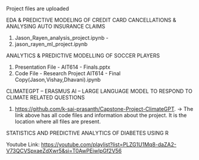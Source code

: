 Project files are uploaded

EDA & PREDICTIVE MODELING OF CREDIT CARD CANCELLATIONS & ANALYSING AUTO INSURANCE CLAIMS
1) Jason_Rayen_analysis_project.ipynb - 
2) jason_rayen_ml_project.ipynb

ANALYTICS & PREDICTIVE MODELLING OF SOCCER PLAYERS
1) Presentation File - AIT614 - Finals.pptx
2) Code File - Research Project AIT614 - Final Copy(Jason,Vishay,Dhavani).ipynb

CLIMATEGPT – ERASMUS AI – LARGE LANGUAGE MODEL TO RESPOND TO CLIMATE RELATED QUESTIONS
1) https://github.com/k-sai-prasanth/Capstone-Project-ClimateGPT. -> The link above has all code files and information about the project. It is the location where all files are present.

STATISTICS AND PREDICTIVE ANALYTICS OF DIABETES USING R

Youtube Link: https://youtube.com/playlist?list=PLZG1U1Mq8-daZA2-V73QCVSpxaeZdXwr5&si=T0AwPEiwIpGf2V56
